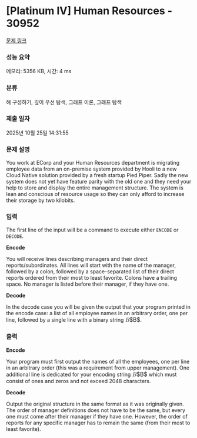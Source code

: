 # [Platinum IV] Human Resources - 30952 

[문제 링크](https://www.acmicpc.net/problem/30952) 

### 성능 요약

메모리: 5356 KB, 시간: 4 ms

### 분류

해 구성하기, 깊이 우선 탐색, 그래프 이론, 그래프 탐색

### 제출 일자

2025년 10월 25일 14:31:55

### 문제 설명

<p>You work at ECorp and your Human Resources department is migrating employee data from an on-premise system provided by Hooli to a new Cloud Native solution provided by a fresh startup Pied Piper. Sadly the new system does not yet have feature parity with the old one and they need your help to store and display the entire management structure. The system is lean and conscious of resource usage so they can only afford to increase their storage by two kilobits.</p>

### 입력 

 <p>The first line of the input will be a command to execute either <code>ENCODE</code> or <code>DECODE</code>.</p>

<p><strong>Encode</strong></p>

<p>You will receive lines describing managers and their direct reports/subordinates. All lines will start with the name of the manager, followed by a colon, followed by a space-separated list of their direct reports ordered from their most to least favorite. Colons have a trailing space. No manager is listed before their manager, if they have one.</p>

<p><strong>Decode</strong></p>

<p>In the decode case you will be given the output that your program printed in the encode case: a list of all employee names in an arbitrary order, one per line, followed by a single line with a binary string <mjx-container class="MathJax" jax="CHTML" style="font-size: 109%; position: relative;"><mjx-math class="MJX-TEX" aria-hidden="true"><mjx-mi class="mjx-i"><mjx-c class="mjx-c1D435 TEX-I"></mjx-c></mjx-mi></mjx-math><mjx-assistive-mml unselectable="on" display="inline"><math xmlns="http://www.w3.org/1998/Math/MathML"><mi>B</mi></math></mjx-assistive-mml><span aria-hidden="true" class="no-mathjax mjx-copytext">$B$</span></mjx-container>.</p>

### 출력 

 <p><strong>Encode</strong></p>

<p>Your program must first output the names of all the employees, one per line in an arbitrary order (this was a requirement from upper management). One additional line is dedicated for your encoding string <mjx-container class="MathJax" jax="CHTML" style="font-size: 109%; position: relative;"><mjx-math class="MJX-TEX" aria-hidden="true"><mjx-mi class="mjx-i"><mjx-c class="mjx-c1D435 TEX-I"></mjx-c></mjx-mi></mjx-math><mjx-assistive-mml unselectable="on" display="inline"><math xmlns="http://www.w3.org/1998/Math/MathML"><mi>B</mi></math></mjx-assistive-mml><span aria-hidden="true" class="no-mathjax mjx-copytext">$B$</span></mjx-container> which must consist of ones and zeros and not exceed 2048 characters.</p>

<p><strong>Decode</strong></p>

<p>Output the original structure in the same format as it was originally given. The order of manager definitions does not have to be the same, but every one must come after their manager if they have one. However, the order of reports for any specific manager has to remain the same (from their most to least favorite).</p>

